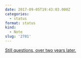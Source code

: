 ```yaml
---
date: 2017-09-05T19:43:03.000Z
categories:
  - status
format: status
kind:
  - Note
slug: '2781'
---
```


[Still questions, over two years later.](http://www.whatswrongwithmadeline.com/questions/)
